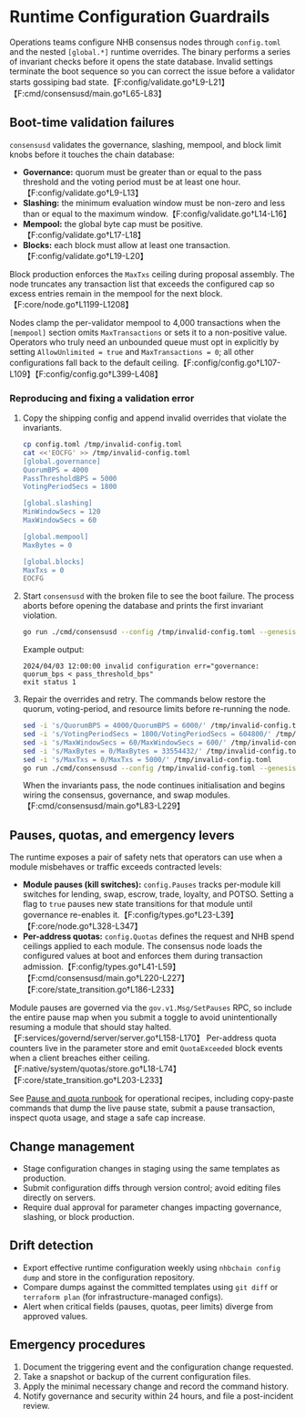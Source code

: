 # Runtime Configuration Guardrails

Operations teams configure NHB consensus nodes through `config.toml` and the
nested `[global.*]` runtime overrides. The binary performs a series of invariant
checks before it opens the state database. Invalid settings terminate the boot
sequence so you can correct the issue before a validator starts gossiping bad
state.【F:config/validate.go†L9-L21】【F:cmd/consensusd/main.go†L65-L83】

## Boot-time validation failures

`consensusd` validates the governance, slashing, mempool, and block limit knobs
before it touches the chain database:

- **Governance:** quorum must be greater than or equal to the pass threshold and
the voting period must be at least one hour.【F:config/validate.go†L9-L13】
- **Slashing:** the minimum evaluation window must be non-zero and less than or
  equal to the maximum window.【F:config/validate.go†L14-L16】
- **Mempool:** the global byte cap must be positive.【F:config/validate.go†L17-L18】
- **Blocks:** each block must allow at least one transaction.【F:config/validate.go†L19-L20】

Block production enforces the `MaxTxs` ceiling during proposal assembly. The
node truncates any transaction list that exceeds the configured cap so excess
entries remain in the mempool for the next block.【F:core/node.go†L1199-L1208】

Nodes clamp the per-validator mempool to 4,000 transactions when the `[mempool]`
section omits `MaxTransactions` or sets it to a non-positive value. Operators
who truly need an unbounded queue must opt in explicitly by setting
`AllowUnlimited = true` and `MaxTransactions = 0`; all other configurations fall
back to the default ceiling.【F:config/config.go†L107-L109】【F:config/config.go†L399-L408】

### Reproducing and fixing a validation error

1. Copy the shipping config and append invalid overrides that violate the
   invariants.

   ```bash
   cp config.toml /tmp/invalid-config.toml
   cat <<'EOCFG' >> /tmp/invalid-config.toml
   [global.governance]
   QuorumBPS = 4000
   PassThresholdBPS = 5000
   VotingPeriodSecs = 1800

   [global.slashing]
   MinWindowSecs = 120
   MaxWindowSecs = 60

   [global.mempool]
   MaxBytes = 0

   [global.blocks]
   MaxTxs = 0
   EOCFG
   ```

2. Start `consensusd` with the broken file to see the boot failure. The process
   aborts before opening the database and prints the first invariant violation.

   ```bash
   go run ./cmd/consensusd --config /tmp/invalid-config.toml --genesis ./config/genesis.json
   ```

   Example output:

   ```
   2024/04/03 12:00:00 invalid configuration err="governance: quorum_bps < pass_threshold_bps"
   exit status 1
   ```

3. Repair the overrides and retry. The commands below restore the quorum,
   voting-period, and resource limits before re-running the node.

   ```bash
   sed -i 's/QuorumBPS = 4000/QuorumBPS = 6000/' /tmp/invalid-config.toml
   sed -i 's/VotingPeriodSecs = 1800/VotingPeriodSecs = 604800/' /tmp/invalid-config.toml
   sed -i 's/MaxWindowSecs = 60/MaxWindowSecs = 600/' /tmp/invalid-config.toml
   sed -i 's/MaxBytes = 0/MaxBytes = 33554432/' /tmp/invalid-config.toml
   sed -i 's/MaxTxs = 0/MaxTxs = 5000/' /tmp/invalid-config.toml
   go run ./cmd/consensusd --config /tmp/invalid-config.toml --genesis ./config/genesis.json
   ```

   When the invariants pass, the node continues initialisation and begins wiring
   the consensus, governance, and swap modules.【F:cmd/consensusd/main.go†L83-L229】

## Pauses, quotas, and emergency levers

The runtime exposes a pair of safety nets that operators can use when a module
misbehaves or traffic exceeds contracted levels:

- **Module pauses (kill switches):** `config.Pauses` tracks per-module kill
  switches for lending, swap, escrow, trade, loyalty, and POTSO. Setting a flag
  to `true` pauses new state transitions for that module until governance
  re-enables it.【F:config/types.go†L23-L39】【F:core/node.go†L328-L347】
- **Per-address quotas:** `config.Quotas` defines the request and NHB spend
  ceilings applied to each module. The consensus node loads the configured
  values at boot and enforces them during transaction admission.【F:config/types.go†L41-L59】【F:cmd/consensusd/main.go†L220-L227】【F:core/state_transition.go†L186-L233】

Module pauses are governed via the `gov.v1.Msg/SetPauses` RPC, so include the
entire pause map when you submit a toggle to avoid unintentionally resuming a
module that should stay halted.【F:services/governd/server/server.go†L158-L170】
Per-address quota counters live in the parameter store and emit `QuotaExceeded`
block events when a client breaches either ceiling.【F:native/system/quotas/store.go†L18-L74】【F:core/state_transition.go†L203-L233】

See [Pause and quota runbook](../runbooks/pause-and-quotas.md) for operational
recipes, including copy-paste commands that dump the live pause state, submit a
pause transaction, inspect quota usage, and stage a safe cap increase.

## Change management

- Stage configuration changes in staging using the same templates as production.
- Submit configuration diffs through version control; avoid editing files directly on servers.
- Require dual approval for parameter changes impacting governance, slashing, or block production.

## Drift detection

- Export effective runtime configuration weekly using `nhbchain config dump` and store in the configuration repository.
- Compare dumps against the committed templates using `git diff` or `terraform plan` (for infrastructure-managed configs).
- Alert when critical fields (pauses, quotas, peer limits) diverge from approved values.

## Emergency procedures

1. Document the triggering event and the configuration change requested.
2. Take a snapshot or backup of the current configuration files.
3. Apply the minimal necessary change and record the command history.
4. Notify governance and security within 24 hours, and file a post-incident review.
